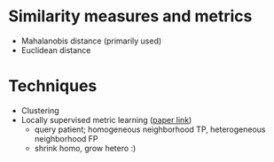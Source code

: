 # Similarity measures and metrics
- Mahalanobis distance (primarily used)
- Euclidean distance


# Techniques
- Clustering
- Locally supervised metric learning ([paper link](http://citeseerx.ist.psu.edu/viewdoc/download?doi=10.1.1.402.3672&rep=rep1&type=pdf)) 
  - query patient; homogeneous neighborhood TP, heterogeneous neighborhood FP
  - shrink homo, grow hetero :)
